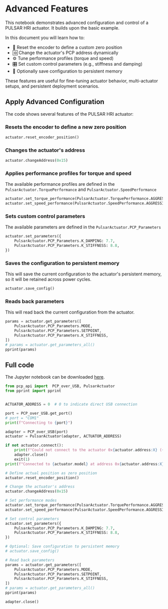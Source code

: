 # Advanced Features

This notebook demonstrates advanced configuration and control of a PULSAR HRI actuator. It builds upon the basic example.

In this document you will learn how to:

* 🔄 Reset the encoder to define a custom zero position
* 🆔 Change the actuator's PCP address dynamically
* ⚙️ Tune performance profiles (torque and speed)
* 🎛️ Set custom control parameters (e.g., stiffness and damping)
* 💾 Optionally save configuration to persistent memory

These features are useful for fine-tuning actuator behavior, multi-actuator setups, and persistent deployment scenarios.


## Apply Advanced Configuration

The code shows several features of the PULSAR HRI actuator:


### Resets the encoder to define a new zero position

```py
actuator.reset_encoder_position()
```


### Changes the actuator's address

```py
actuator.changeAddress(0x15)
```


### Applies performance profiles for torque and speed

The available performance profiles are defined in the `PulsarActuator.TorquePerformance` and `PulsarActuator.SpeedPerformance`

```py
actuator.set_torque_performance(PulsarActuator.TorquePerformance.AGGRESSIVE)
actuator.set_speed_performance(PulsarActuator.SpeedPerformance.AGGRESSIVE)
```


### Sets custom control parameters

The available parameters are defined in the `PulsarActuator.PCP_Parameters`

```py
actuator.set_parameters({
    PulsarActuator.PCP_Parameters.K_DAMPING: 7.7,
    PulsarActuator.PCP_Parameters.K_STIFFNESS: 8.8,
})
```


### Saves the configuration to persistent memory

This will save the current configuration to the actuator's persistent memory, so it will be retained across power cycles.

```py
actuator.save_config()
```


### Reads back parameters

This will read back the current configuration from the actuator.

```py
params = actuator.get_parameters([
    PulsarActuator.PCP_Parameters.MODE,
    PulsarActuator.PCP_Parameters.SETPOINT,
    PulsarActuator.PCP_Parameters.K_STIFFNESS,
])
# params = actuator.get_parameters_all()
pprint(params)
```


## Full code

The Jupyter notebook can be downloaded [here](03-R-changing-parameters.ipynb).

```py title="Full code" linenums="1"
from pcp_api import  PCP_over_USB, PulsarActuator
from pprint import pprint


ACTUATOR_ADDRESS = 0  # 0 to indicate direct USB connection

port = PCP_over_USB.get_port()
# port = "COM1"
print(f"Connecting to {port}")

adapter = PCP_over_USB(port)
actuator = PulsarActuator(adapter, ACTUATOR_ADDRESS)

if not actuator.connect():
    print(f"Could not connect to the actuator 0x{actuator.address:X} ({actuator.address})")
    adapter.close()
    exit(1)
print(f"Connected to {actuator.model} at address 0x{actuator.address:X} ({actuator.address})  firmware: v{actuator.firmware_version}")

# Define actual position as zero position
actuator.reset_encoder_position()

# Change the actuator's address
actuator.changeAddress(0x15)

# Set performance modes
actuator.set_torque_performance(PulsarActuator.TorquePerformance.AGGRESSIVE)
actuator.set_speed_performance(PulsarActuator.SpeedPerformance.AGGRESSIVE)

# Set control parameters
actuator.set_parameters({
    PulsarActuator.PCP_Parameters.K_DAMPING: 7.7,
    PulsarActuator.PCP_Parameters.K_STIFFNESS: 8.8,
})

# Optional: Save configuration to persistent memory
# actuator.save_config()

# Read back parameters 
params = actuator.get_parameters([
    PulsarActuator.PCP_Parameters.MODE,
    PulsarActuator.PCP_Parameters.SETPOINT,
    PulsarActuator.PCP_Parameters.K_STIFFNESS,
])
# params = actuator.get_parameters_all()
pprint(params)

adapter.close()
```
